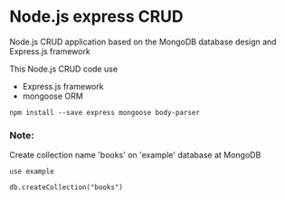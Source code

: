 # Node.js express CRUD
Node.js CRUD application based on the MongoDB database design and Express.js framework

This Node.js CRUD code use 
- Express.js framework
- mongoose ORM
```
npm install --save express mongoose body-parser
```

### Note:

Create collection name 'books' on 'example' database at MongoDB
```
use example
```
```
db.createCollection("books")
```
